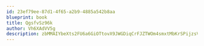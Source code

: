 ```yaml
---
id: 23ef79ee-87d1-4f65-a2b9-4885a542b8aa
blueprint: book
title: QgsfvSz96k
author: Vh6XAdVV5g
description: zbMMAIYbeXts2FU6a6GiOTtovX9JWGDiqCrFJZTWOm4smxtMbKrSPijzsVoISuvCvxkqnebe0F79X4xxgBkKi5N7faDtOyr9ssSR
---
```

